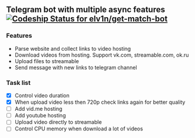 ## Telegram bot with multiple async features[ ![Codeship Status for elv1n/get-match-bot](https://app.codeship.com/projects/47a08dc0-af79-0135-9ed0-02c35287bc4d/status?branch=master)](https://app.codeship.com/projects/257493)

### Features
* Parse website and collect links to video hosting
* Download videos from hosting. Support vk.com, streamable.com, ok.ru
* Upload files to streamable
* Send message with new links to telegram channel

### Task list
* [X] Control video duration
* [X] When upload video less then 720p check links again for better quality
* [ ] Add vid.me hosting
* [ ] Add youtube hosting
* [ ] Upload video directly to streamable
* [ ] Control CPU memory when download a lot of videos
